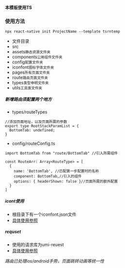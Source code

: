 #### 本模板使用TS
### 使用方法
```
npx react-native init ProjectName --template tsrntemp
```



- 文件目录
 - src
  - assets`静态资源文件夹`
  - components`公用组件文件夹`
  - config`配置文件夹`
  - iconfont`图标字体文件夹`
  - pages`所有页面文件夹`
  - route`路由页面文件夹`
  - types`类型申明文件夹`
  - utils`工具类文件夹`


##### 新增路由须配置两个地方
- types/routeTypes

```
//添加页面地址，以及页面所需的参数
export type RootStackParamList = {
  BottomTab: undefined;
}
```
- config/routeConfig.ts

```
import BottomTab from "route/BottomTab" //引入所需组件

const RouteArr: Array<RouteType> = [
  {
    name: 'BottomTab', //匹配第一步配置时的名称
    component: BottomTab,//引入的组件
    options: { headerShown: false }//页面所需的额外配置
  }
]
```

##### icont使用
- 根目录下有一个iconfont.json文件
- [具体使用参照](https://www.npmjs.com/package/react-native-iconfont-cli)


##### requset
- 使用的请求库为umi-reuest
- [具体使用参照](https://www.npmjs.com/package/umi-request)

*路由已处理ios/android手势，页面跳转动画等统一性*